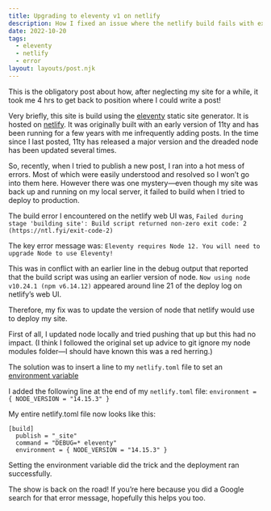 ```yaml
---
title: Upgrading to eleventy v1 on netlify
description: How I fixed an issue where the netlify build fails with exit code 1 and 2 on an Eleventy site which builds locally
date: 2022-10-20
tags:
  - eleventy
  - netlify
  - error
layout: layouts/post.njk
---
```

This is the obligatory post about how, after neglecting my site for a while, it took me 4 hrs to get back to position where I could write a post!

Very briefly, this site is build using the [eleventy](https://www.11ty.dev/) static site generator. It is hosted on [netlify](https://www.netlify.com/). It was originally built with an early version of 11ty and has been running for a few years with me infrequently adding posts. In the time since I last posted, 11ty has released a major version and the dreaded node has been updated several times.

So, recently, when I tried to publish a new post, I ran into a hot mess of errors. Most of which were easily understood and resolved so I won’t go into them here. However there was one mystery—even though my site was back up and running on my local server, it failed to build when I tried to deploy to production.

The build error I encountered on the netlify web UI was, `Failed during stage 'building site': Build script returned non-zero exit code: 2 (https://ntl.fyi/exit-code-2) `

The key error message was:
`Eleventy requires Node 12. You will need to upgrade Node to use Eleventy!`

This was in conflict with an earlier line in the debug output that reported that the build script was using an earlier version of node. `Now using node v10.24.1 (npm v6.14.12)` appeared around line 21 of the deploy log on netlify’s web UI.

Therefore, my fix was to update the version of node that netlify would use to deploy my site.

First of all, I updated node locally and tried pushing that up but this had no impact. (I think I followed the original set up advice to git ignore my node modules folder—I should have known this was a red herring.)

The solution was to insert a line to my `netlify.toml` file to set an [environment variable](https://docs.netlify.com/configure-builds/environment-variables/)

I added the following line at the end of my `netlify.toml` file:
`environment = { NODE_VERSION = "14.15.3" }`

My entire netlify.toml file now looks like this:
```
[build]
  publish = "_site"
  command = "DEBUG=* eleventy"
  environment = { NODE_VERSION = "14.15.3" }
```

Setting the environment variable did the trick and the deployment ran successfully.

The show is back on the road! If you’re here because you did a Google search for that error message, hopefully this helps you too.